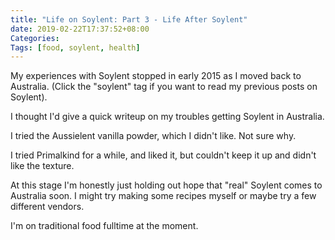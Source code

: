 ```yaml
---
title: "Life on Soylent: Part 3 - Life After Soylent"
date: 2019-02-22T17:37:52+08:00
Categories: 
Tags: [food, soylent, health]
---
```


My experiences with Soylent stopped in early 2015 as I moved back to Australia. 
(Click the "soylent" tag if you want to read my previous posts on Soylent).

I thought I'd give a quick writeup on my troubles getting Soylent in Australia. 

I tried the Aussielent vanilla powder, which I didn't like. Not sure why.

I tried Primalkind for a while, and liked it, but couldn't keep it up and didn't like the texture.

At this stage I'm honestly just holding out hope that "real" Soylent comes to Australia soon. I might try making some recipes myself or maybe try a few different vendors.

I'm on traditional food fulltime at the moment.
